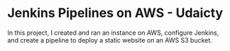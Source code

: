 # Jenkins Pipelines on AWS - Udaicty

In this project, I created and ran an instance on AWS, configure Jenkins, and create a pipeline to deploy a static website on an AWS S3 bucket.

